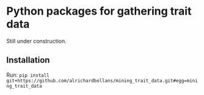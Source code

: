 # Python packages for gathering trait data

Still under construction.

## Installation

Run:
`pip install git+https://github.com/alrichardbollans/mining_trait_data.git#egg=mining_trait_data`
